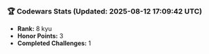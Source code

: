 ### 🏆 Codewars Stats (Updated: 2025-08-12 17:09:42 UTC)

- **Rank:** 8 kyu
- **Honor Points:** 3
- **Completed Challenges:** 1
